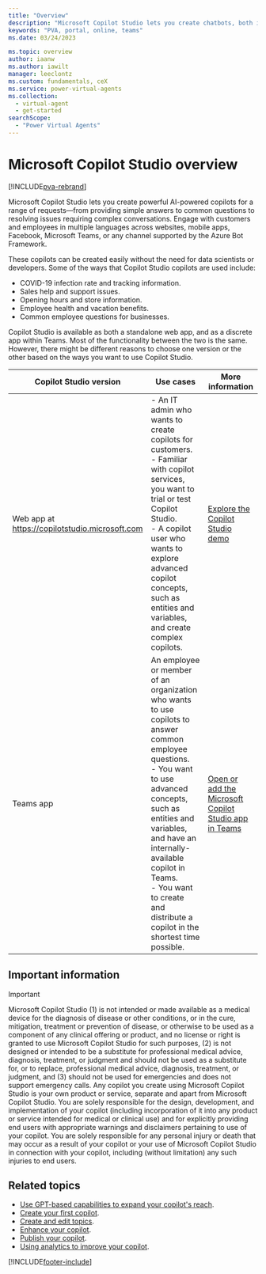 ```yaml
---
title: "Overview"
description: "Microsoft Copilot Studio lets you create chatbots, both in a dedicated online web app and as a Microsoft Teams app."
keywords: "PVA, portal, online, teams"
ms.date: 03/24/2023

ms.topic: overview
author: iaanw
ms.author: iawilt
manager: leeclontz
ms.custom: fundamentals, ceX
ms.service: power-virtual-agents
ms.collection:
  - virtual-agent
  - get-started
searchScope:
  - "Power Virtual Agents"
---
```


# Microsoft Copilot Studio overview

[!INCLUDE[pva-rebrand](includes/pva-rebrand.md)]

Microsoft Copilot Studio lets you create powerful AI-powered copilots for a range of requests—from providing simple answers to common questions to resolving issues requiring complex conversations. Engage with customers and employees in multiple languages across websites, mobile apps, Facebook, Microsoft Teams, or any channel supported by the Azure Bot Framework.

These copilots can be created easily without the need for data scientists or developers. Some of the ways that Copilot Studio copilots are used include:

- COVID-19 infection rate and tracking information.
- Sales help and support issues.
- Opening hours and store information.
- Employee health and vacation benefits.
- Common employee questions for businesses.

Copilot Studio is available as both a standalone web app, and as a discrete app within Teams. Most of the functionality between the two is the same. However, there might be different reasons to choose one version or the other based on the ways you want to use Copilot Studio.

| Copilot Studio version | Use cases | More information |
| -------------------------------- | --------- | ---------------- |
| Web app at https://copilotstudio.microsoft.com | - An IT admin who wants to create copilots for customers. <br> - Familiar with copilot services, you want to trial or test Copilot Studio.<br> - A copilot user who wants to explore advanced copilot concepts, such as entities and variables, and create complex copilots. | [Explore the Copilot Studio demo](https://web.powerva.microsoft.com/tryit?azure-portal=true) |
| Teams app | An employee or member of an organization who wants to use copilots to answer common employee questions. <br> - You want to use advanced concepts, such as entities and variables, and have an internally-available copilot in Teams.<br> - You want to create and distribute a copilot in the shortest time possible. | [Open or add the Microsoft Copilot Studio app in Teams](https://aka.ms/PVATeamsApp?azure-portal=true) |

## Important information

> [!IMPORTANT]
> <!-- Microsoft Legal required disclosure, do not modify -->
> Microsoft Copilot Studio (1) is not intended or made available as a medical device for the diagnosis of disease or other conditions, or in the cure, mitigation, treatment or prevention of disease, or otherwise to be used as a component of any clinical offering or product, and no license or right is granted to use Microsoft Copilot Studio for such purposes, (2) is not designed or intended to be a substitute for professional medical advice, diagnosis, treatment, or judgment and should not be used as a substitute for, or to replace, professional medical advice, diagnosis, treatment, or judgment, and (3) should not be used for emergencies and does not support emergency calls. Any copilot you create using Microsoft Copilot Studio is your own product or service, separate and apart from Microsoft Copilot Studio. You are solely responsible for the design, development, and implementation of your copilot (including incorporation of it into any product or service intended for medical or clinical use) and for explicitly providing end users with appropriate warnings and disclaimers pertaining to use of your copilot. You are solely responsible for any personal injury or death that may occur as a result of your copilot or your use of Microsoft Copilot Studio in connection with your copilot, including (without limitation) any such injuries to end users.

## Related topics

- [Use GPT-based capabilities to expand your copilot's reach](nlu-gpt-overview.md).
- [Create your first copilot](authoring-first-bot.md).
- [Create and edit topics](authoring-create-edit-topics.md).
- [Enhance your copilot](advanced-fundamentals.md).
- [Publish your copilot](publication-fundamentals-publish-channels.md).
- [Using analytics to improve your copilot](analytics-overview.md).

[!INCLUDE[footer-include](includes/footer-banner.md)]
